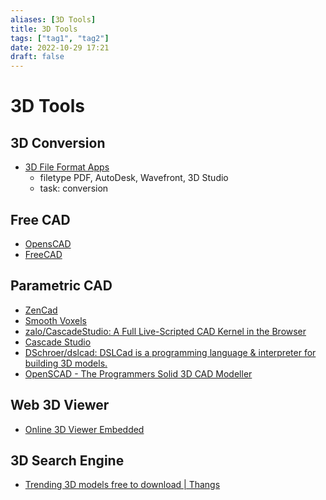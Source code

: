 ```yaml
---
aliases: [3D Tools]
title: 3D Tools
tags: ["tag1", "tag2"]
date: 2022-10-29 17:21
draft: false
---
```


# 3D Tools

## 3D Conversion

- [3D File Format Apps](https://products.fileformat.app/3d/)
	- filetype PDF, AutoDesk, Wavefront, 3D Studio
	- task: conversion

## Free CAD

- [OpensCAD](https://www.openscad.org/)
- [FreeCAD](https://www.freecadweb.org/)

## Parametric CAD

- [ZenCad](https://mirmik.github.io/zencad/en/gui.html)
- [Smooth Voxels](https://svox.glitch.me/)
- [zalo/CascadeStudio: A Full Live-Scripted CAD Kernel in the Browser](https://github.com/zalo/CascadeStudio)
- [Cascade Studio](https://zalo.github.io/CascadeStudio/)
- [DSchroer/dslcad: DSLCad is a programming language & interpreter for building 3D models.](https://github.com/DSchroer/dslcad)
- [OpenSCAD - The Programmers Solid 3D CAD Modeller](http://openscad.org/)

## Web 3D Viewer

- [Online 3D Viewer Embedded](https://3dviewer.net/embed.html#model=https://raw.githubusercontent.com/FreeCAD/FreeCAD/master/data/examples/PartDesignExample.FCStd$camera=66.34677,160.67932,-135.55368,17.48001,-50.00000,-14.99847,0.00000,1.00000,0.00000,45.00000$cameramode=perspective$envsettings=fishermans_bastion,off$backgroundcolor=42,43,46,255$defaultcolor=200,200,200$edgesettings=on,0,0,0,20)

## 3D Search Engine

- [Trending 3D models free to download | Thangs](https://thangs.com/)
